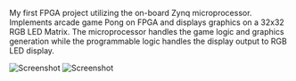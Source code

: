 My first FPGA project utilizing the on-board Zynq microprocessor.
Implements arcade game Pong on FPGA and displays graphics on a 32x32 RGB LED Matrix.
The microprocessor handles the game logic and graphics generation while the programmable logic handles the display output to RGB LED display.

![Screenshot](picture_1.png)
![Screenshot](picture_0.png)
